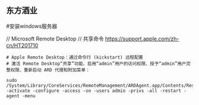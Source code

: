 ## 东方酒业

#安装windows服务器

// Microsoft Remote Desktop
// 共享命令
https://support.apple.com/zh-cn/HT201710
```
# Apple Remote Desktop：通过命令行 (kickstart) 远程配置
# 激活 Remote Desktop“共享”功能、启用“admin”用户的访问权限、授予“admin”用户完整权限、重新启动 ARD 代理和附加菜单：

sudo /System/Library/CoreServices/RemoteManagement/ARDAgent.app/Contents/Resources/kickstart -activate -configure -access -on -users admin -privs -all -restart -agent -menu

```